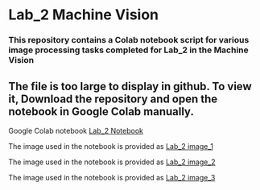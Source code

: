 # Lab_2 Machine Vision

### This repository contains a Colab notebook script for various image processing tasks completed for Lab_2 in the Machine Vision

## The file is too large to display in github. To view it, Download the repository and open the notebook in Google Colab manually.

Google Colab notebook [Lab_2 Notebook](./Lab2.ipynb)

The image used in the notebook is provided as [Lab_2 image_1](./ahmed.png)

The image used in the notebook is provided as [Lab_2 image_2](./clear_image.jpeg)

The image used in the notebook is provided as [Lab_2 image_3](./distributed_image.jpeg)
